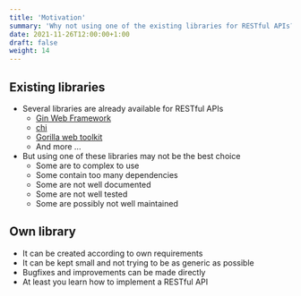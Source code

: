 ```yaml
---
title: 'Motivation'
summary: 'Why not using one of the existing libraries for RESTful APIs?'
date: 2021-11-26T12:00:00+1:00
draft: false
weight: 14
---
```


## Existing libraries

* Several libraries are already available for RESTful APIs
    * [Gin Web Framework](https://gin-gonic.com)
    * [chi](https://go-chi.io/#/)
    * [Gorilla web toolkit](https://www.gorillatoolkit.org)
    * And more ...
* But using one of these libraries may not be the best choice
    * Some are to complex to use
    * Some contain too many dependencies
    * Some are not well documented
    * Some are not well tested
    * Some are possibly not well maintained

## Own library

* It can be created according to own requirements
* It can be kept small and not trying to be as generic as possible
* Bugfixes and improvements can be made directly
* At least you learn how to implement a RESTful API
